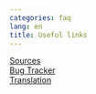 ```yaml
---
categories: faq
lang: en
title: Useful links
---
```

<a target="_blank" href="https://github.com/foobnix/foobnix">Sources</a><br/>
<a target="_blank" href="https://code.google.com/p/foobnix/issues/list">Bug Tracker</a><br/>
<a target="_blank" href=" https://translations.launchpad.net/foobnix">Translation</a><br/>